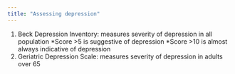 ```yaml
---
title: "Assessing depression"
---
```

1) Beck Depression Inventory: measures severity of depression in all population
*Score &gt;5 is suggestive of depression
*Score &gt;10 is almost always indicative of depression
2) Geriatric Depression Scale: measures severity of depression in adults over 65

